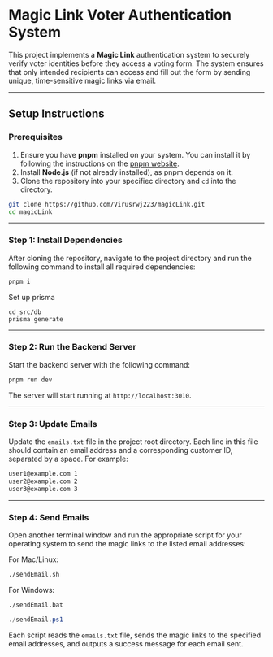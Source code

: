 # Magic Link Voter Authentication System

This project implements a **Magic Link** authentication system to securely verify voter identities before they access a voting form. The system ensures that only intended recipients can access and fill out the form by sending unique, time-sensitive magic links via email.

---

## Setup Instructions

### Prerequisites

1. Ensure you have **pnpm** installed on your system. You can install it by following the instructions on the [pnpm website](https://pnpm.io/installation).
2. Install **Node.js** (if not already installed), as pnpm depends on it.
3. Clone the repository into your specifiec directory and `cd` into the directory.

```bash
git clone https://github.com/Virusrwj223/magicLink.git
cd magicLink
```

---

### Step 1: Install Dependencies

After cloning the repository, navigate to the project directory and run the following command to install all required dependencies:

```bash
pnpm i
```

Set up prisma

```
cd src/db
prisma generate
```

---

### Step 2: Run the Backend Server

Start the backend server with the following command:

```bash
pnpm run dev
```

The server will start running at `http://localhost:3010`.

---

### Step 3: Update Emails

Update the `emails.txt` file in the project root directory. Each line in this file should contain an email address and a corresponding customer ID, separated by a space. For example:

```txt
user1@example.com 1
user2@example.com 2
user3@example.com 3
```

---

### Step 4: Send Emails

Open another terminal window and run the appropriate script for your operating system to send the magic links to the listed email addresses:

For Mac/Linux:

```bash
./sendEmail.sh
```

For Windows:

```cmd
./sendEmail.bat
```

```powershell
./sendEmail.ps1
```

Each script reads the `emails.txt` file, sends the magic links to the specified email addresses, and outputs a success message for each email sent.

